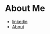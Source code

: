 # About Me

- [linkedin](https://www.linkedin.com/in/sam-tomioka-66770715/)
- [About](docs/intro.slides.html)
